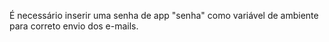 É necessário inserir uma senha de app "senha" como variável de ambiente para correto envio dos e-mails.